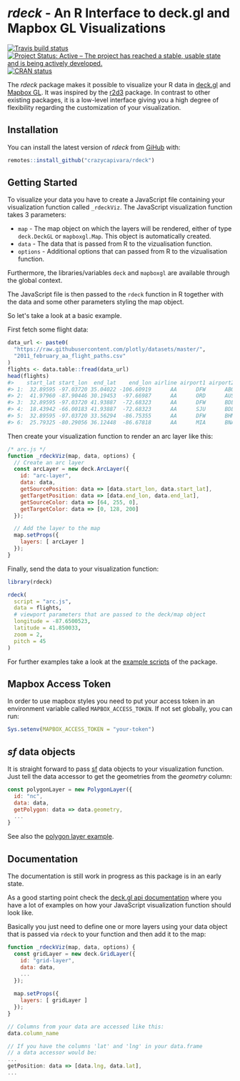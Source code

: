 
<!-- README.md is generated from README.Rmd. Please edit that file -->
*rdeck* - An R Interface to deck.gl and Mapbox GL Visualizations
================================================================

[![Travis build status](https://travis-ci.org/crazycapivara/rdeck.svg?branch=master)](https://travis-ci.org/crazycapivara/rdeck) [![Project Status: Active – The project has reached a stable, usable state and is being actively developed.](https://www.repostatus.org/badges/latest/active.svg)](https://www.repostatus.org/#active) [![CRAN status](https://www.r-pkg.org/badges/version/rdeck)](https://cran.r-project.org/package=rdeck)

The *rdeck* package makes it possible to visualize your R data in [deck.gl](https://deck.gl/) and [Mapbox GL](https://github.com/mapbox/mapbox-gl-js). It was inspired by the [r2d3](https://rstudio.github.io/r2d3/) package. In contrast to other existing packages, it is a low-level interface giving you a high degree of flexibility regarding the customization of your visualization.

Installation
------------

You can install the latest version of *rdeck* from [GiHub](https://github.com) with:

``` r
remotes::install_github("crazycapivara/rdeck")
```

Getting Started
---------------

To visualize your data you have to create a JavaScript file containing your visualization function called `_rdeckViz`. The JavaScript visualization function takes 3 parameters:

-   `map` - The map object on which the layers will be rendered, either of type `deck.DeckGL` or `mapboxgl.Map`. This object is automatically created.
-   `data` - The data that is passed from R to the vizualisation function.
-   `options` - Additional options that can passed from R to the vizualisation function.

Furthermore, the libraries/variables `deck` and `mapboxgl` are available through the global context.

The JavaScript file is then passed to the `rdeck` function in R together with the data and some other parameters styling the map object.

So let's take a look at a basic example.

First fetch some flight data:

``` r
data_url <- paste0(
  "https://raw.githubusercontent.com/plotly/datasets/master/",
  "2011_february_aa_flight_paths.csv"
)
flights <- data.table::fread(data_url)
head(flights)
#>    start_lat start_lon  end_lat    end_lon airline airport1 airport2 cnt
#> 1:  32.89595 -97.03720 35.04022 -106.60919      AA      DFW      ABQ 444
#> 2:  41.97960 -87.90446 30.19453  -97.66987      AA      ORD      AUS 166
#> 3:  32.89595 -97.03720 41.93887  -72.68323      AA      DFW      BDL 162
#> 4:  18.43942 -66.00183 41.93887  -72.68323      AA      SJU      BDL  56
#> 5:  32.89595 -97.03720 33.56294  -86.75355      AA      DFW      BHM 168
#> 6:  25.79325 -80.29056 36.12448  -86.67818      AA      MIA      BNA  56
```

Then create your visualization function to render an arc layer like this:

``` javascript
/* arc.js */
function _rdeckViz(map, data, options) {
  // Create an arc layer
  const arcLayer = new deck.ArcLayer({
    id: "arc-layer",
    data: data,
    getSourcePosition: data => [data.start_lon, data.start_lat],
    getTargetPosition: data => [data.end_lon, data.end_lat],
    getSourceColor: data => [64, 255, 0],
    getTargetColor: data => [0, 128, 200]
  });

  // Add the layer to the map
  map.setProps({
    layers: [ arcLayer ]
  });
}
```

Finally, send the data to your visualization function:

``` r
library(rdeck)

rdeck(
  script = "arc.js",
  data = flights,
  # viewport parameters that are passed to the deck/map object
  longitude = -87.6500523,
  latitude = 41.850033,
  zoom = 2,
  pitch = 45
)
```

For further examples take a look at the [example scripts](inst/examples) of the package.

Mapbox Access Token
-------------------

In order to use mapbox styles you need to put your access token in an environment variable called `MAPBOX_ACCESS_TOKEN`. If not set globally, you can run:

``` r
Sys.setenv(MAPBOX_ACCESS_TOKEN = "your-token")
```

*sf* data objects
-----------------

It is straight forward to pass [sf](https://github.com/r-spatial/sf) data objects to your visualization function. Just tell the data accessor to get the geometries from the *geometry* column:

``` javascript
const polygonLayer = new PolygonLayer({
  id: "nc",
  data: data,
  getPolygon: data => data.geometry,
  ...
}
```

See also the [polygon layer example](inst/examples/polygon-layer.R).

Documentation
-------------

The documentation is still work in progress as this package is in an early state.

As a good starting point check the [deck.gl api documentation](https://deck.gl/#/documentation/deckgl-api-reference/) where you have a lot of examples on how your JavaScript visualization function should look like.

Basically you just need to define one or more layers using your data object that is passed via `rdeck` to your function and then add it to the map:

``` javascript
function _rdeckViz(map, data, options) {
  const gridLayer = new deck.GridLayer({
    id: "grid-layer",
    data: data,
    ...
  });
  
  map.setProps({
    layers: [ gridLayer ]
  });
}

// Columns from your data are accessed like this:
data.column_name

// If you have the columns 'lat' and 'lng' in your data.frame
// a data accessor would be:
...
getPosition: data => [data.lng, data.lat],
...
```
